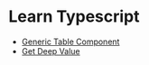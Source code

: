 # Learn Typescript

- [Generic Table Component](https://github.com/muhrusdi/learn-typescript/blob/main/src/components/generic-table-component.tsx)
- [Get Deep Value](https://github.com/muhrusdi/learn-typescript/blob/main/src/utils/index.ts)
